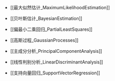 

- [[最大似然估计_MaximumLikelihoodEstimation]]
	
- [[贝叶斯估计_BayesianEstimation]]
	
- [[偏最小二乘回归_PartialLeastSquares]]
	
- [[高斯过程_GaussianProcesses]]
	
- [[主成分分析_PrincipalComponentAnalysis]]
	
- [[线性判别分析_LinearDiscriminantAnalysis]]
	
- [[支持向量回归_SupportVectorRegression]]
